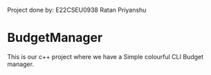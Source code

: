 
Project done by:
E22CSEU0938  Ratan Priyanshu

# BudgetManager
This is our c++ project where we have a Simple colourful CLI Budget manager.

